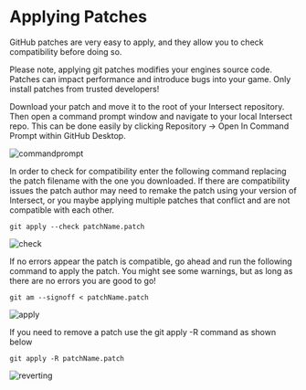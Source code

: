 # Applying Patches

GitHub patches are very easy to apply, and they allow you to check compatibility before doing so.

Please note, applying git patches modifies your engines source code. Patches can impact performance and introduce bugs into your game. Only install patches from trusted developers!

Download your patch and move it to the root of your Intersect repository. Then open a command prompt window and navigate to your local Intersect repo. This can be done easily by clicking Repository -> Open In Command Prompt within GitHub Desktop.

![commandprompt](https://www.ascensiongamedev.com/resources/filehost/62ed0b264c03f8d3b61c17195771c044.png)

In order to check for compatibility enter the following command replacing the patch filename with the one you downloaded. If there are compatibility issues the patch author may need to remake the patch using your version of Intersect, or you maybe applying multiple patches that conflict and are not compatible with each other.

```
git apply --check patchName.patch
```

![check](https://www.ascensiongamedev.com/resources/filehost/e3e6c8d588a49bd1ef2ebd69c67f115f.png)

If no errors appear the patch is compatible, go ahead and run the following command to apply the patch. You might see some warnings, but as long as there are no errors you are good to go!

```
git am --signoff < patchName.patch
```

![apply](https://www.ascensiongamedev.com/resources/filehost/7fb32c944b7147a3397c8a39e634af1f.png)


If you need to remove a patch use the git apply -R command as shown below

```
git apply -R patchName.patch
```

![reverting](https://www.ascensiongamedev.com/resources/filehost/cbd407c31ce1c87beaaea3277e32a788.png)
